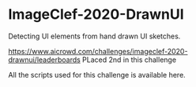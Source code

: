 # ImageClef-2020-DrawnUI
Detecting UI elements from hand drawn UI sketches.

https://www.aicrowd.com/challenges/imageclef-2020-drawnui/leaderboards
PLaced 2nd in this challenge 

All the scripts used for this challenge is available here.
